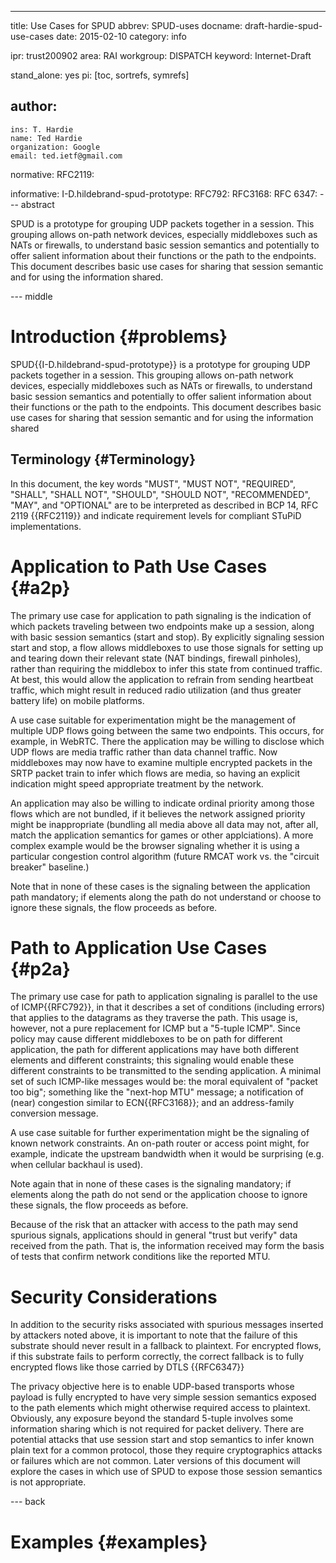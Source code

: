 ---
title: Use Cases for SPUD
abbrev: SPUD-uses
docname: draft-hardie-spud-use-cases
date: 2015-02-10
category: info

ipr: trust200902
area: RAI
workgroup: DISPATCH
keyword: Internet-Draft

stand_alone: yes
pi: [toc, sortrefs, symrefs]

author:
 -
    ins: T. Hardie
    name: Ted Hardie
    organization: Google
    email: ted.ietf@gmail.com

normative:
  RFC2119:

informative:
  I-D.hildebrand-spud-prototype:
  RFC792:
  RFC3168:
  RFC 6347:
--- abstract

SPUD is a prototype for grouping UDP packets together in a session.
This grouping allows on-path network devices, especially middleboxes 
such as NATs or firewalls, to understand basic session semantics
and potentially to offer salient information about their functions
or the path to the endpoints.  This document describes basic
use cases for sharing that session semantic and for using the
information shared.



--- middle

Introduction        {#problems}
============

SPUD{{I-D.hildebrand-spud-prototype}}
is a prototype for grouping UDP packets together in a session.
This grouping allows on-path network devices, especially middleboxes 
such as NATs or firewalls, to understand basic session semantics
and potentially to offer salient information about their functions
or the path to the endpoints.  This document describes basic
use cases for sharing that session semantic and for using the
information shared

Terminology          {#Terminology}
-----------
In this document, the key words "MUST", "MUST NOT", "REQUIRED",
"SHALL", "SHALL NOT", "SHOULD", "SHOULD NOT", "RECOMMENDED", "MAY",
and "OPTIONAL" are to be interpreted as described in BCP 14, RFC 2119
{{RFC2119}} and indicate requirement levels for compliant STuPiD
implementations.

Application to Path Use Cases   {#a2p}
=============================

The primary use case for application to path signaling is the
indication of which packets traveling between two endpoints make up a
session, along with basic session semantics (start and stop).  By
explicitly signaling session start and stop, a flow allows middleboxes
to use those signals for setting up and tearing down their relevant
state (NAT bindings, firewall pinholes), rather than requiring the
middlebox to infer this state from continued traffic.  At best, this
would allow the application to refrain from sending heartbeat traffic,
which might result in reduced radio utilization (and thus greater
battery life) on mobile platforms.

A use case suitable for experimentation might be the management of
multiple UDP flows going between the same two endpoints.  This occurs,
for example, in WebRTC.  There the application may be willing to
disclose which UDP flows are media traffic rather than data channel
traffic. Now middleboxes may now have to examine multiple encrypted
packets in the SRTP packet train to infer which flows are media, so
having an explicit indication might speed appropriate treatment by the
network.

An application may also be willing to indicate ordinal priority among
those flows which are not bundled, if it believes the network
assigned priority might be inappropriate (bundling all media above
all data may not, after all, match the application semantics for
games or other applciations).  A more complex example would be the
browser signaling whether it is using a particular congestion control
algorithm (future RMCAT work vs. the "circuit breaker" baseline.)

Note that in none of these cases is the signaling between the 
application path mandatory; if elements along the path do not
understand or choose to ignore these signals, the flow proceeds
as before.

Path to Application Use Cases   {#p2a}
=============================   

The primary use case for path to application signaling is parallel to
the use of ICMP{{RFC792}}, in that it describes a set of conditions
(including errors) that applies to the datagrams as they traverse the
path.  This usage is, however, not a pure replacement for ICMP but a
"5-tuple ICMP".  Since policy may cause different middleboxes to be on
path for different application, the path for different applications
may have both different elements and different constraints; this
signaling would enable these different constraints to be transmitted
to the sending application.  A minimal set of such ICMP-like messages
would be: the moral equivalent of "packet too big"; something like the
"next-hop MTU" message; a notification of (near) congestion similar
to ECN{{RFC3168}}; and an address-family conversion message.

A use case suitable for further experimentation might be the signaling
of known network constraints.  An on-path router or access point
might, for example, indicate the upstream bandwidth when it would
be surprising (e.g. when cellular backhaul is used).

Note again that in none of these cases is the signaling mandatory; if
elements along the path do not send or the application choose to ignore
these signals, the flow proceeds as before.

Because of the risk that an attacker with access to the path may
send spurious signals, applications should in general "trust but
verify" data received from the path.  That is, the information
received may form the basis of tests that confirm network conditions
like the reported MTU.


Security Considerations
=======================

In addition to the security risks associated with spurious messages
inserted by attackers noted above, it is important to note that
the failure of this substrate should never result in a fallback
to plaintext.  For encrypted flows, if this substrate fails to
perform correctly, the correct fallback is to fully encrypted
flows like those carried by DTLS {{RFC6347}}

The privacy objective here is to enable UDP-based transports whose
payload is fully encrypted to have very simple session semantics
exposed to the path elements which might otherwise required access to
plaintext.  Obviously, any exposure beyond the standard 5-tuple
involves some information sharing which is not required for packet
delivery.  There are potential attacks that use session start and stop
semantics to infer known plain text for a common protocol, those they
require cryptographics attacks or failures which are not common.
Later versions of this document will explore the cases in which use of
SPUD to expose those session semantics is not appropriate.


--- back


Examples  {#examples}
========


